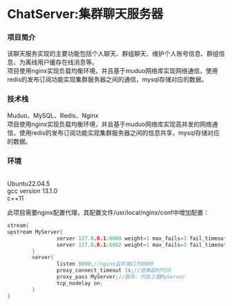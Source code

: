 # ChatServer:集群聊天服务器

### 项目简介
该聊天服务实现的主要功能包括个人聊天、群组聊天、维护个人账号信息、群组信息、为离线用户缓存在线消息等。
<br>项目使用nginx实现负载均衡环境，并且基于muduo网络库实现网络通信，使用redis的发布订阅功能实现集群服务器之间的通信，mysql存储对应的数据。

### 技术栈
Muduo、MySQL、Redis、Nginx
<br>项目使用nginx实现负载均衡环境，并且基于muduo网络库实现高并发的网络通信，使用redis的发布订阅功能实现集群服务器之间的信息共享，mysql存储对应的数据。

### 环境
<br>Ubuntu22.04.5 <br>gcc version 13.1.0 <br>c++11

此项目需要nginx配置代理，其配置文件/usr/local/nginx/conf中增加配置：
```cpp
stream{
upstream MyServer{
                server 127.0.0.1:6000 weight=1 max_fails=3 fail_timeout=30s;//配置的服务，ip+端口，weight为权重，max_fails为心跳检测失败上线，fail_timeout为连接超时时间
                server 127.0.0.1:6002 weight=1 max_fails=3 fail_timeout=30s;
        }
        server{
                listen 8000;//nginx监听端口为8000
                proxy_connect_timeout 1s;//连接超时时间
                proxy_pass MyServer;//服务，代指上面MyServer
                tcp_nodelay on;
        }
}
```
